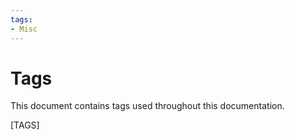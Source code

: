 ```yaml
---
tags:
- Misc
---
```


# Tags

This document contains tags used throughout this documentation.

[TAGS]
